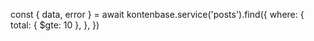 const { data, error } = await kontenbase.service('posts').find({
  where: {
    total: { $gte: 10 },
  },
})
